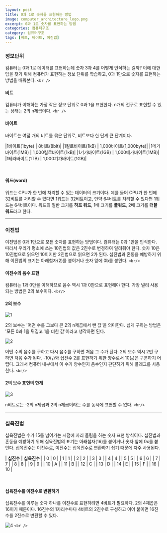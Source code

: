 ```yaml
---
layout: post
title: 0과 1로 숫자를 표현하는 방법
image: computer_architecture_logo.png
excerpt: 0과 1로 숫자를 표현하는 방법
categories: 컴퓨터구조
category: 컴퓨터구조
tags: [비트, 바이트, 이진법]
---
```

### 정보단위

컴퓨터는 0과 1로 데이터를 표현하는데 숫자 3과 4를 어떻게 인식하는 걸까?
이에 대한 답을 찾기 위해 컴퓨터가 표현하는 정보 단위를 학습하고, 0과 1만으로 숫자를 표현하는 방법을 배워본다.
`<br />`

#### 비트

컴퓨터가 이해하는 가장 작은 정보 단위로 0과 1을 표현한다.
n개의 전구로 표현할 수 있는 상태는 2의 n제곱이다.
`<br />`

#### 바이트

바이트는 여덟 개의 비트를 묶은 단위로, 비트보다 한 단계 큰 단계이다.

|1바이트(1byte) | 8비트(8bit)|
|1킬로바이트(1kB) | 1,000바이트(1,000byte)|
|1메가바이트(1MB) | 1,000킬로바이트(1kB)|
|1기가바이트(1GB) | 1,000메가바이트(1MB)|
|1테라바이트(1TB) | 1,000기가바이트(1GB)|

<br/>

#### 워드(word)

워드는 CPU가 한 번에 처리할 수 있는 데이터의 크기이다.
예를 들어 CPU가 한 번에 32비트를 처리할 수 있다면 1워드는 32비트이고,
만약 64비트를 처리할 수 있다면 1워드는 64비트이다.
워드의 절반 크기를 **하프 워드**, 1배 크기를 **풀워드**, 2배 크기를 **더블 워드**라고 한다.

---

### 이진법

이진법은 0과 1만으로 모든 숫자를 표현하는 방법이다.
컴퓨터는 0과 1만을 인식한다.
따라서 우리가 평소에 쓰는 10진법의 값은 2진수로 변경하여 알려줘야 한다.
숫자 10은 10진법으로 읽으면 10이지만 2진법으로 읽으면 2가 된다.
십진법과 혼동을 예방하기 위해 이진법의 표기는 아래첨자(2)를 붙이거나 숫자 앞에 0b를 붙인다.
`<br/>`

#### 이진수의 음수 표현

컴퓨터는 1과 0만을 이해하므로 음수 역시 1과 0만으로 표현해야 한다.
가장 널리 사용되는 방법은 2의 보수이다.
`<br/>`

#### 2의 보수

![1](https://github.com/DaYoung-woo/DaYoung-woo.github.io/assets/131967254/be9da574-dfab-437f-afd4-adfc4bdaf7c5)

2의 보수는 '어떤 수를 그보다 큰 2의 n제곱에서 뺀 값'을 의미한다.
쉽게 구하는 방법은 '모든 0과 1을 뒤집고 1을 더한 값'이라고 생각하면 된다.

![2](https://github.com/DaYoung-woo/DaYoung-woo.github.io/assets/131967254/996ff8e1-f6b8-4227-8957-69108c251599)

어떤 수의 음수를 구하고 다시 음수를 구하면 처음 그 수가 된다.
2의 보수 역시 2번 구하면 처음 수가 된다.
-10(₂)와 십진수 2를 표현하기 위한 양수로서 10(₂)은 구분하기 어렵다.
그래서 컴퓨터 내부에서 이 수가 양수인지 음수인지 판단하기 위해 플래그를 사용한다.
`<br/>`

#### 2의 보수 표현의 한계

![3](https://github.com/DaYoung-woo/DaYoung-woo.github.io/assets/131967254/0b61af5c-b5a1-45ac-95d6-4ee782093709)

n비트로는 -2의 n제곱과 2의 n제곱이라는 수를 동시에 표현할 수 없다.
`<br/>`

---

### 십육진법

십육진법은 수가 15를 넘어가는 시점에 자리 올림을 하는 숫자 표현 방식이다.
십진법과 혼동을 예방하기 위해 십육진법의 표기는 아래첨자(16)를 붙이거나 숫자 앞에 0x를 붙인다.
십육진수는 이진수로, 이진수는 십육진수로 변환하기 쉽기 때문에 자주 사용된다.

| **십진수** | **십육진수** |
| 0 | 0 |
| 1 | 1 |
| 2 | 2 |
| 3 | 3 |
| 4 | 4 |
| 5 | 5 |
| 6 | 6 |
| 7 | 7 |
| 8 | 8 |
| 9 | 9 |
| 10 | A |
| 11 | B |
| 12 | C |
| 13 | D |
| 14 | E |
| 15 | F |
| 16 | 10 |

<br />

#### 십육진수를 이진수로 변환하기

십육진수를 이루는 숫자 하나를  이진수로 표현하려면 4비트가 필요하다.
2의 4제곱은 16이기 때문이다.
16진수의 1자리수마다 4비트의 2진수로 구성하고 이어 붙이면 16진수를 2진수로 변환할 수 있다.

![4](https://github.com/DaYoung-woo/DaYoung-woo.github.io/assets/131967254/b05ad9fc-5856-4163-9c25-72de03deab42)
`<br />`
